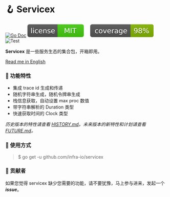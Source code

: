 # 🪝 Servicex

[![Go Doc](_icons/godoc.svg)](https://pkg.go.dev/github.com/infra-io/servicex)
[![License](_icons/license.svg)](https://opensource.org/licenses/MIT)
[![Coverage](_icons/coverage.svg)](_icons/coverage.svg)
![Test](https://github.com/infra-io/servicex/actions/workflows/check.yml/badge.svg)

**Servicex** 是一些服务生态的集合包，开箱即用。

[Read me in English](./README.en.md)

### 📝 功能特性

* 集成 trace id 生成和传递
* 随机字符串生成，随机令牌串生成
* 栈信息获取，自动设置 max proc 数值
* 带字符串解析的 Duration 类型
* 快速获取时间的 Clock 类型

_历史版本的特性请查看 [HISTORY.md](./HISTORY.md)。未来版本的新特性和计划请查看 [FUTURE.md](./FUTURE.md)。_

### 🔧 使用方式

> $ go get -u github.com/infra-io/servicex

### 👥 贡献者

如果您觉得 servicex 缺少您需要的功能，请不要犹豫，马上参与进来，发起一个 _**issue**_。
